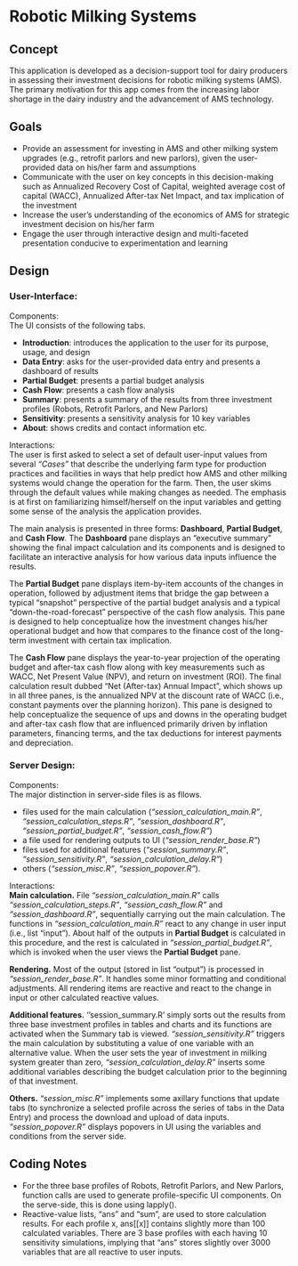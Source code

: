 # Robotic Milking Systems

## Concept 
This application is developed as a decision-support tool for dairy producers in assessing their investment decisions for robotic milking systems (AMS). The primary motivation for this app comes from the increasing labor shortage in the dairy industry and the advancement of AMS technology.    


## Goals
* Provide an assessment for investing in AMS and other milking system upgrades (e.g., retrofit parlors and new parlors), given the user-provided data on his/her farm and assumptions 
* Communicate with the user on key concepts in this decision-making such as Annualized Recovery Cost of Capital, weighted average cost of capital (WACC), Annualized After-tax Net Impact, and tax implication of the investment 
* Increase the user’s understanding of the economics of AMS for strategic investment decision on his/her farm 
* Engage the user through interactive design and multi-faceted presentation conducive to experimentation and learning     


## Design

### User-Interface: 

Components: <br>
The UI consists of the following tabs. 
* **Introduction**: introduces the application to the user for its purpose, usage, and design 
* **Data Entry**: asks for the user-provided data entry and presents a dashboard of results 
* **Partial Budget**: presents a partial budget analysis 
* **Cash Flow**: presents a cash flow analysis
* **Summary**: presents a summary of the results from three investment profiles (Robots, Retrofit Parlors, and New Parlors)
* **Sensitivity**: presents a sensitivity analysis for 10 key variables
* **About**: shows credits and contact information etc.

Interactions: <br>
 The user is first asked to select a set of default user-input values from several *“Cases”* that describe the underlying farm type for production practices and facilities in ways that help predict how AMS and other milking systems would change the operation for the farm.  Then, the user skims through the default values while making changes as needed. The emphasis is at first on familiarizing himself/herself on the input variables and getting some sense of the analysis the application provides.   

  The main analysis is presented in three forms: **Dashboard**, **Partial Budget**, and **Cash Flow**.  The **Dashboard** pane displays an “executive summary” showing the final impact calculation and its components and is designed to facilitate an interactive analysis for how various data inputs influence the results.  

  The **Partial Budget** pane displays item-by-item accounts of the changes in operation, followed by adjustment items that bridge the gap between a typical “snapshot” perspective of the partial budget analysis and a typical “down-the-road-forecast” perspective of the cash flow analysis. This pane is designed to help conceptualize how the investment changes his/her operational budget and how that compares to the finance cost of the long-term investment with certain tax implication.  

  The **Cash Flow** pane displays the year-to-year projection of the operating budget and after-tax cash flow along with key measurements such as WACC, Net Present Value (NPV), and return on investment (ROI).  The final calculation result dubbed “Net (After-tax) Annual Impact”, which shows up in all three panes, is the annualized NPV at the discount rate of WACC (i.e., constant payments over the planning horizon).  This pane is designed to help conceptualize the sequence of ups and downs in the operating budget and after-tax cash flow that are influenced primarily driven by inflation parameters, financing terms, and the tax deductions for interest payments and depreciation. 



### Server Design:

Components: <br>
The major distinction in server-side files is as fllows.
* files used for the main calculation (*“session_calculation_main.R”*, *“session_calculation_steps.R”*, *“session_dashboard.R”*, *“session_partial_budget.R”*, *“session_cash_flow.R”*)
* a file used for rendering outputs to UI (*“session_render_base.R”*)
* files used for additional features (*“session_summary.R”*, *“session_sensitivity.R”*, *“session_calculation_delay.R”*) 
* others (*“session_misc.R”*, *“session_popover.R”*).    

Interactions: <br>
**Main calculation.** File *“session_calculation_main.R”* calls *“session_calculation_steps.R”*, *“session_cash_flow.R”* and *“session_dashboard.R”*, sequentially carrying out the main calculation.  The functions in *“session_calculation_main.R”* react to any change in user input (i.e., list “input”).  About half of the outputs in **Partial Budget** is calculated in this procedure, and the rest is calculated in *“session_partial_budget.R”*, which is invoked when the user views the **Partial Budget** pane. 

**Rendering.** Most of the output (stored in list “output”) is processed in *“session_render_base.R”*. It handles some minor formatting and conditional adjustments.  All rendering items are reactive and react to the change in input or other calculated reactive values.   

**Additional features.** ‘’session_summary.R’ simply sorts out the results from three base investment profiles in tables and charts and its functions are activated when the Summary tab is viewed. *“session_sensitivity.R”* triggers the main calculation by substituting a value of one variable with an alternative value.  When the user sets the year of investment in milking system greater than zero, *“session_calculation_delay.R”* inserts some additional variables describing the budget calculation prior to the beginning of that investment. 

**Others.** *“session_misc.R”* implements some axillary functions that update tabs (to synchronize a selected profile across the series of tabs in the Data Entry) and process the download and upload of data inputs. *“session_popover.R”* displays popovers in UI using the variables and conditions from the server side.  
	 


## Coding Notes

* For the three base profiles of Robots, Retrofit Parlors, and New Parlors, function calls are used to generate profile-specific UI components. On the serve-side, this is done using lapply().  
* Reactive-value lists, “ans” and “sum”, are used to store calculation results. For each profile x, ans[[x]] contains slightly more than 100 calculated variables. There are 3 base profiles with each having 10 sensitivity simulations, implying that “ans” stores slightly over 3000 variables that are all reactive to user inputs.    





